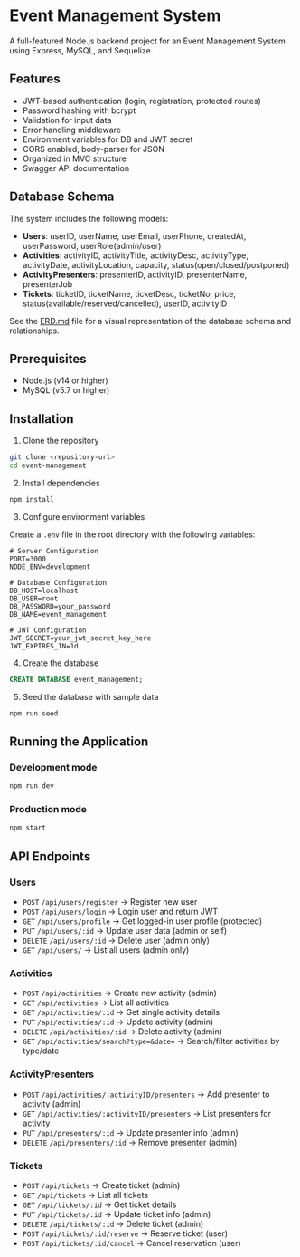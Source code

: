 # Event Management System

A full-featured Node.js backend project for an Event Management System using Express, MySQL, and Sequelize.

## Features

- JWT-based authentication (login, registration, protected routes)
- Password hashing with bcrypt
- Validation for input data
- Error handling middleware
- Environment variables for DB and JWT secret
- CORS enabled, body-parser for JSON
- Organized in MVC structure
- Swagger API documentation

## Database Schema

The system includes the following models:

- **Users**: userID, userName, userEmail, userPhone, createdAt, userPassword, userRole(admin/user)
- **Activities**: activityID, activityTitle, activityDesc, activityType, activityDate, activityLocation, capacity, status(open/closed/postponed)
- **ActivityPresenters**: presenterID, activityID, presenterName, presenterJob
- **Tickets**: ticketID, ticketName, ticketDesc, ticketNo, price, status(available/reserved/cancelled), userID, activityID

See the [ERD.md](./ERD.md) file for a visual representation of the database schema and relationships.

## Prerequisites

- Node.js (v14 or higher)
- MySQL (v5.7 or higher)

## Installation

1. Clone the repository

```bash
git clone <repository-url>
cd event-management
```

2. Install dependencies

```bash
npm install
```

3. Configure environment variables

Create a `.env` file in the root directory with the following variables:

```
# Server Configuration
PORT=3000
NODE_ENV=development

# Database Configuration
DB_HOST=localhost
DB_USER=root
DB_PASSWORD=your_password
DB_NAME=event_management

# JWT Configuration
JWT_SECRET=your_jwt_secret_key_here
JWT_EXPIRES_IN=1d
```

4. Create the database

```sql
CREATE DATABASE event_management;
```

5. Seed the database with sample data

```bash
npm run seed
```

## Running the Application

### Development mode

```bash
npm run dev
```

### Production mode

```bash
npm start
```

<!-- ## API Documentation

Once the server is running, you can access the Swagger API documentation at:

```
http://localhost:3000/api-docs
``` -->

## API Endpoints

### Users
- `POST` `/api/users/register` → Register new user
- `POST` `/api/users/login` → Login user and return JWT
- `GET` `/api/users/profile` → Get logged-in user profile (protected)
- `PUT` `/api/users/:id` → Update user data (admin or self)
- `DELETE` `/api/users/:id` → Delete user (admin only)
- `GET` `/api/users/` → List all users (admin only)

### Activities
- `POST` `/api/activities` → Create new activity (admin)
- `GET` `/api/activities` → List all activities
- `GET` `/api/activities/:id` → Get single activity details
- `PUT` `/api/activities/:id` → Update activity (admin)
- `DELETE` `/api/activities/:id` → Delete activity (admin)
- `GET` `/api/activities/search?type=&date=` → Search/filter activities by type/date

### ActivityPresenters
- `POST` `/api/activities/:activityID/presenters` → Add presenter to activity (admin)
- `GET` `/api/activities/:activityID/presenters` → List presenters for activity
- `PUT` `/api/presenters/:id` → Update presenter info (admin)
- `DELETE` `/api/presenters/:id` → Remove presenter (admin)

### Tickets
- `POST` `/api/tickets` → Create ticket (admin)
- `GET` `/api/tickets` → List all tickets
- `GET` `/api/tickets/:id` → Get ticket details
- `PUT` `/api/tickets/:id` → Update ticket info (admin)
- `DELETE` `/api/tickets/:id` → Delete ticket (admin)
- `POST` `/api/tickets/:id/reserve` → Reserve ticket (user)
- `POST` `/api/tickets/:id/cancel` → Cancel reservation (user)
